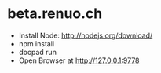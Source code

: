 beta.renuo.ch
=============
* Install Node: http://nodejs.org/download/
* npm install
* docpad run
* Open Browser at http://127.0.0.1:9778
